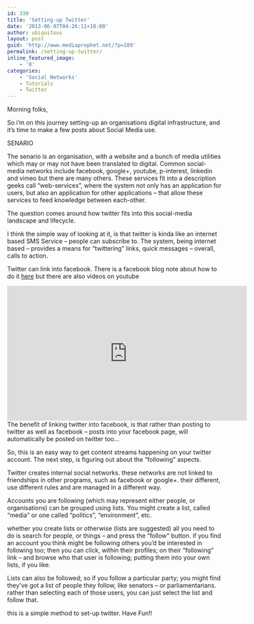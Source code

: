 ```yaml
---
id: 330
title: 'Setting-up Twitter'
date: '2013-06-07T04:26:11+10:00'
author: ubiquitous
layout: post
guid: 'http://www.mediaprophet.net/?p=189'
permalink: /setting-up-twitter/
inline_featured_image:
    - '0'
categories:
    - 'Social Networks'
    - Tutorials
    - Twitter
---
```


Morning folks,

So i’m on this journey setting-up an organisations digital infrastructure, and it’s time to make a few posts about Social Media use.

SENARIO

The senario is an organisation, with a website and a bunch of media utilities which may or may not have been translated to digital. Common social-media networks include facebook, google+, youtube, p-interest, linkedin and vimeo but there are many others. These services fit into a description geeks call “web-services”, where the system not only has an application for users, but also an application for other applications – that allow these services to feed knowledge between each-other.

The question comes around how twitter fits into this social-media landscape and lifecycle.

I think the simple way of looking at it, is that twitter is kinda like an internet based SMS Service – people can subscribe to. The system, being internet based – provides a means for “twittering” links, quick messages – overall, calls to action.

Twitter can link into facebook. There is a facebook blog note about how to do it [here](https://www.facebook.com/blog/blog.php?post=123006872130 "Linking Facebook pages to twitter") but there are also videos on youtube  
<iframe allowfullscreen="" frameborder="0" height="315" loading="lazy" src="http://www.youtube.com/embed/7FPQCTVpkbQ" width="560"></iframe>  
The benefit of linking twitter into facebook, is that rather than posting to twitter as well as facebook – posts into your facebook page, will automatically be posted on twitter too…

So, this is an easy way to get content streams happening on your twitter account. The next step, is figuring out about the “following” aspects.

Twitter creates internal social networks. these networks are not linked to friendships in other programs, such as facebook or google+. their different, use different rules and are managed in a different way.

Accounts you are following (which may represent either people, or organisations) can be grouped using lists. You might create a list, called “media” or one called “politics”, “environment”, etc.

whether you create lists or otherwise (lists are suggested) all you need to do is search for people, or things – and press the “follow” button. if you find an account you think might be following others you’d be interested in following too; then you can click, within their profiles; on their “following” link – and browse who that user is following; putting them into your own lists, if you like.

Lists can also be followed; so if you follow a particular party; you might find they’ve got a list of people they follow, like senators – or parliamentarians. rather than selecting each of those users, you can just select the list and follow that.

this is a simple method to set-up twitter. Have Fun!!